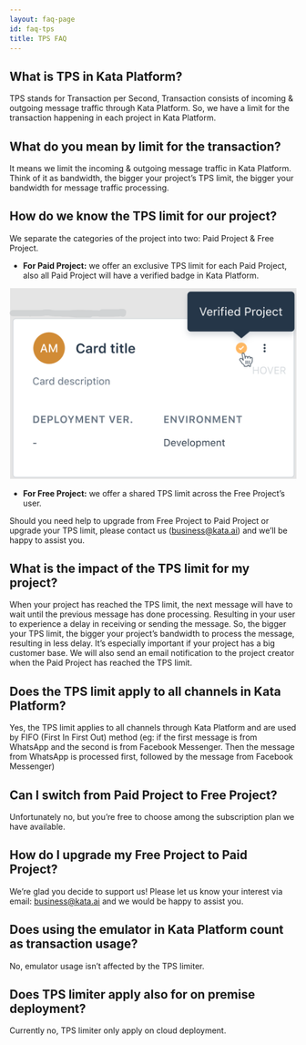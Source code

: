 ```yaml
---
layout: faq-page
id: faq-tps
title: TPS FAQ
---
```


## What is TPS in Kata Platform?

TPS stands for Transaction per Second, Transaction consists of incoming & outgoing message traffic through Kata Platform. So, we have a limit for the transaction happening in each project in Kata Platform.

## What do you mean by limit for the transaction?

It means we limit the incoming & outgoing message traffic in Kata Platform. Think of it as bandwidth, the bigger your project’s TPS limit, the bigger your bandwidth for message traffic processing.

## How do we know the TPS limit for our project?

We separate the categories of the project into two: Paid Project & Free Project.

- **For Paid Project:** we offer an exclusive TPS limit for each Paid Project, also all Paid Project will have a verified badge in Kata Platform.

![faq-tps-1](./images/faq-tps-1.png)

- **For Free Project:** we offer a shared TPS limit across the Free Project’s user.

Should you need help to upgrade from Free Project to Paid Project or upgrade your TPS limit, please contact us (<business@kata.ai>) and we’ll be happy to assist you.

## What is the impact of the TPS limit for my project?

When your project has reached the TPS limit, the next message will have to wait until the previous message has done processing. Resulting in your user to experience a delay in receiving or sending the message. So, the bigger your TPS limit, the bigger your project’s bandwidth to process the message, resulting in less delay. It’s especially important if your project has a big customer base. We will also send an email notification to the project creator when the Paid Project has reached the TPS limit.

## Does the TPS limit apply to all channels in Kata Platform?

Yes, the TPS limit applies to all channels through Kata Platform and are used by FIFO (First In First Out) method (eg: if the first message is from WhatsApp and the second is from Facebook Messenger. Then the message from WhatsApp is processed first, followed by the message from Facebook Messenger)

## Can I switch from Paid Project to Free Project?

Unfortunately no, but you’re free to choose among the subscription plan we have available.

## How do I upgrade my Free Project to Paid Project?

We’re glad you decide to support us! Please let us know your interest via email: <business@kata.ai> and we would be happy to assist you.

## Does using the emulator in Kata Platform count as transaction usage?

No, emulator usage isn’t affected by the TPS limiter.

## Does TPS limiter apply also for on premise deployment?

Currently no, TPS limiter only apply on cloud deployment.

